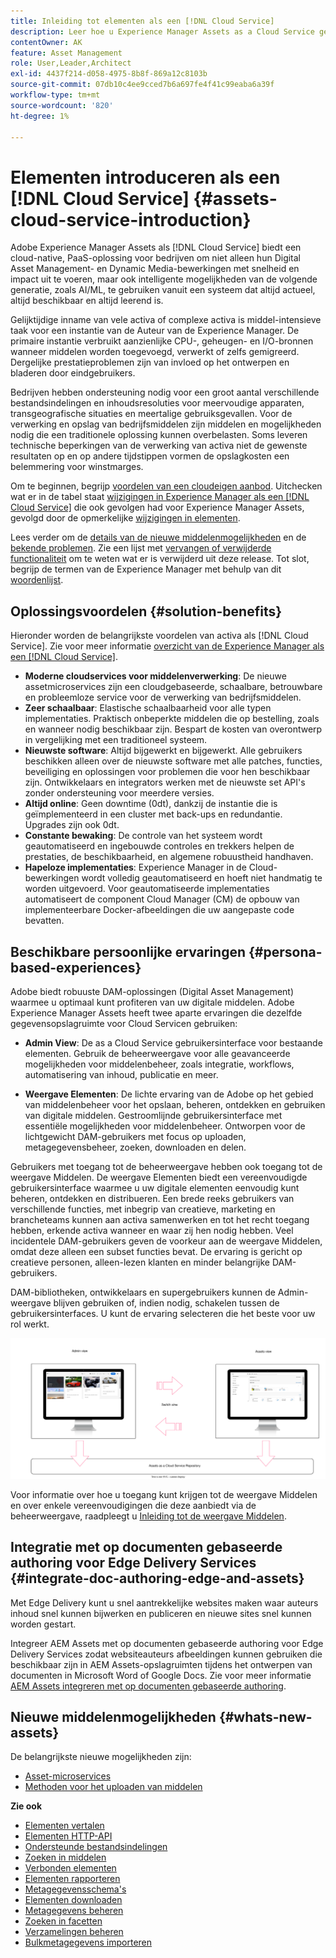 ```yaml
---
title: Inleiding tot elementen als een [!DNL Cloud Service]
description: Leer hoe u Experience Manager Assets as a Cloud Service gebruikt en beheert.
contentOwner: AK
feature: Asset Management
role: User,Leader,Architect
exl-id: 4437f214-d058-4975-8b8f-869a12c8103b
source-git-commit: 07db10c4ee9cced7b6a697fe4f41c99eaba6a39f
workflow-type: tm+mt
source-wordcount: '820'
ht-degree: 1%

---
```



# Elementen introduceren als een [!DNL Cloud Service] {#assets-cloud-service-introduction}

<!-- Need review information from gklebus -->

Adobe Experience Manager Assets als [!DNL Cloud Service] biedt een cloud-native, PaaS-oplossing voor bedrijven om niet alleen hun Digital Asset Management- en Dynamic Media-bewerkingen met snelheid en impact uit te voeren, maar ook intelligente mogelijkheden van de volgende generatie, zoals AI/ML, te gebruiken vanuit een systeem dat altijd actueel, altijd beschikbaar en altijd leerend is.

Gelijktijdige inname van vele activa of complexe activa is middel-intensieve taak voor een instantie van de Auteur van de Experience Manager. De primaire instantie verbruikt aanzienlijke CPU-, geheugen- en I/O-bronnen wanneer middelen worden toegevoegd, verwerkt of zelfs gemigreerd. Dergelijke prestatieproblemen zijn van invloed op het ontwerpen en bladeren door eindgebruikers.

Bedrijven hebben ondersteuning nodig voor een groot aantal verschillende bestandsindelingen en inhoudsresoluties voor meervoudige apparaten, transgeografische situaties en meertalige gebruiksgevallen. Voor de verwerking en opslag van bedrijfsmiddelen zijn middelen en mogelijkheden nodig die een traditionele oplossing kunnen overbelasten. Soms leveren technische beperkingen van de verwerking van activa niet de gewenste resultaten op en op andere tijdstippen vormen de opslagkosten een belemmering voor winstmarges.

Om te beginnen, begrijp [voordelen van een cloudeigen aanbod](#solution-benefits). Uitchecken wat er in de tabel staat [wijzigingen in Experience Manager als een [!DNL Cloud Service]](/help/release-notes/aem-cloud-changes.md) die ook gevolgen had voor Experience Manager Assets, gevolgd door de opmerkelijke [wijzigingen in elementen](/help/assets/assets-cloud-changes.md).

Lees verder om de [details van de nieuwe middelenmogelijkheden](#whats-new-assets) en de [bekende problemen](/help/release-notes/maintenance/latest.md). Zie een lijst met [vervangen of verwijderde functionaliteit](/help/release-notes/deprecated-removed-features.md) om te weten wat er is verwijderd uit deze release. Tot slot, begrijp de termen van de Experience Manager met behulp van dit [woordenlijst](/help/overview/terminology.md).

## Oplossingsvoordelen {#solution-benefits}

Hieronder worden de belangrijkste voordelen van activa als [!DNL Cloud Service]. Zie voor meer informatie [overzicht van de Experience Manager als een [!DNL Cloud Service]](/help/overview/introduction.md).

* **Moderne cloudservices voor middelenverwerking**: De nieuwe assetmicroservices zijn een cloudgebaseerde, schaalbare, betrouwbare en probleemloze service voor de verwerking van bedrijfsmiddelen.
* **Zeer schaalbaar**: Elastische schaalbaarheid voor alle typen implementaties. Praktisch onbeperkte middelen die op bestelling, zoals en wanneer nodig beschikbaar zijn. Bespart de kosten van overontwerp in vergelijking met een traditioneel systeem.
* **Nieuwste software**: Altijd bijgewerkt en bijgewerkt. Alle gebruikers beschikken alleen over de nieuwste software met alle patches, functies, beveiliging en oplossingen voor problemen die voor hen beschikbaar zijn. Ontwikkelaars en integrators werken met de nieuwste set API&#39;s zonder ondersteuning voor meerdere versies.
* **Altijd online**: Geen downtime (0dt), dankzij de instantie die is geïmplementeerd in een cluster met back-ups en redundantie. Upgrades zijn ook 0dt.
* **Constante bewaking**: De controle van het systeem wordt geautomatiseerd en ingebouwde controles en trekkers helpen de prestaties, de beschikbaarheid, en algemene robuustheid handhaven.
* **Hapeloze implementaties**: Experience Manager in de Cloud-bewerkingen wordt volledig geautomatiseerd en hoeft niet handmatig te worden uitgevoerd. Voor geautomatiseerde implementaties automatiseert de component Cloud Manager (CM) de opbouw van implementeerbare Docker-afbeeldingen die uw aangepaste code bevatten.

## Beschikbare persoonlijke ervaringen {#persona-based-experiences}

Adobe biedt robuuste DAM-oplossingen (Digital Asset Management) waarmee u optimaal kunt profiteren van uw digitale middelen. Adobe Experience Manager Assets heeft twee aparte ervaringen die dezelfde gegevensopslagruimte voor Cloud Servicen gebruiken:

* **Admin View**: De as a Cloud Service gebruikersinterface voor bestaande elementen. Gebruik de beheerweergave voor alle geavanceerde mogelijkheden voor middelenbeheer, zoals integratie, workflows, automatisering van inhoud, publicatie en meer.

* **Weergave Elementen**: De lichte ervaring van de Adobe op het gebied van middelenbeheer voor het opslaan, beheren, ontdekken en gebruiken van digitale middelen. Gestroomlijnde gebruikersinterface met essentiële mogelijkheden voor middelenbeheer. Ontworpen voor de lichtgewicht DAM-gebruikers met focus op uploaden, metagegevensbeheer, zoeken, downloaden en delen.

Gebruikers met toegang tot de beheerweergave hebben ook toegang tot de weergave Middelen. De weergave Elementen biedt een vereenvoudigde gebruikersinterface waarmee u uw digitale elementen eenvoudig kunt beheren, ontdekken en distribueren. Een brede reeks gebruikers van verschillende functies, met inbegrip van creatieve, marketing en brancheteams kunnen aan activa samenwerken en tot het recht toegang hebben, erkende activa wanneer en waar zij hen nodig hebben. Veel incidentele DAM-gebruikers geven de voorkeur aan de weergave Middelen, omdat deze alleen een subset functies bevat. De ervaring is gericht op creatieve personen, alleen-lezen klanten en minder belangrijke DAM-gebruikers.

DAM-bibliotheken, ontwikkelaars en supergebruikers kunnen de Admin-weergave blijven gebruiken of, indien nodig, schakelen tussen de gebruikersinterfaces. U kunt de ervaring selecteren die het beste voor uw rol werkt.

![add-tags](assets/newui-overview.svg)

Voor informatie over hoe u toegang kunt krijgen tot de weergave Middelen en over enkele vereenvoudigingen die deze aanbiedt via de beheerweergave, raadpleegt u [Inleiding tot de weergave Middelen](/help/assets/assets-view-introduction.md).

## Integratie met op documenten gebaseerde authoring voor Edge Delivery Services {#integrate-doc-authoring-edge-and-assets}

Met Edge Delivery kunt u snel aantrekkelijke websites maken waar auteurs inhoud snel kunnen bijwerken en publiceren en nieuwe sites snel kunnen worden gestart.

Integreer AEM Assets met op documenten gebaseerde authoring voor Edge Delivery Services zodat websiteauteurs afbeeldingen kunnen gebruiken die beschikbaar zijn in AEM Assets-opslagruimten tijdens het ontwerpen van documenten in Microsoft Word of Google Docs. Zie voor meer informatie [AEM Assets integreren met op documenten gebaseerde authoring](/help/edge/using.md#integrate-assets-edge).

## Nieuwe middelenmogelijkheden {#whats-new-assets}

De belangrijkste nieuwe mogelijkheden zijn:

* [Asset-microservices](/help/assets/asset-microservices-overview.md)
* [Methoden voor het uploaden van middelen](/help/assets/add-assets.md)

**Zie ook**

* [Elementen vertalen](translate-assets.md)
* [Elementen HTTP-API](mac-api-assets.md)
* [Ondersteunde bestandsindelingen](file-format-support.md)
* [Zoeken in middelen](search-assets.md)
* [Verbonden elementen](use-assets-across-connected-assets-instances.md)
* [Elementen rapporteren](asset-reports.md)
* [Metagegevensschema&#39;s](metadata-schemas.md)
* [Elementen downloaden](download-assets-from-aem.md)
* [Metagegevens beheren](manage-metadata.md)
* [Zoeken in facetten](search-facets.md)
* [Verzamelingen beheren](manage-collections.md)
* [Bulkmetagegevens importeren](metadata-import-export.md)
